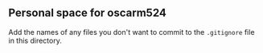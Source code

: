 ## Personal space for oscarm524

Add the names of any files you don't want to commit to the ```.gitignore``` file in this directory.

